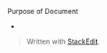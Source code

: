 Purpose of Document

 -

> Written with [StackEdit](https://stackedit.io/).
<!--stackedit_data:
eyJoaXN0b3J5IjpbMTIwODkyODAzMSwtODkyNzMwNjU5XX0=
-->